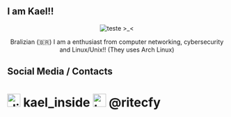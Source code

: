## I am Kael!!

<p align="center">
  <img src="https://github.com/user-attachments/assets/49aa8b91-4328-4400-8766-060c5c6354d3" alt="teste"> >_<
</p>
<p align="center"> 
  Bralizian (🇧🇷) I am a enthusiast from computer networking, cybersecurity and Linux/Unix!! (They uses Arch Linux)
</p>

## Social Media / Contacts

#  <img src="https://cdn.prod.website-files.com/6257adef93867e50d84d30e2/636e0a6918e57475a843f59f_icon_clyde_black_RGB.svg" alt="discord" width="30" height="30">  kael_inside <img src="https://www.svgrepo.com/show/452115/telegram.svg" alt="telegram" width="30" height="30">  @ritecfy
  


